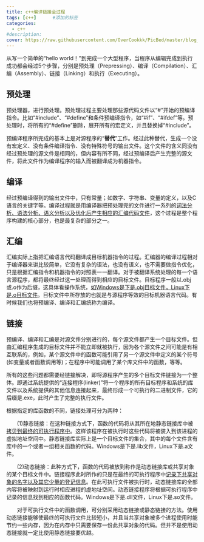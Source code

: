```yaml
---
title: c++编译链接全过程
tags: [c++]      #添加的标签
categories: 
  - c++
#description: 
cover: https://raw.githubusercontent.com/OverCookkk/PicBed/master/blog_cover_images/00746-1935579314.png
---
```


从写一个简单的“hello world！”到完成一个大型程序，当程序从编辑完成到执行成功都会经过5个步骤，分别是预处理（Prepressing）、编译（Compilation）、汇编（Assembly）、链接（Linking）和执行（Executing）。



## 预处理

预处理器，进行预处理。预处理过程主要处理那些源代码文件以“#”开始的预编译指令。比如“#include”、“#define”和条件预编译指令，如“#if”、“#ifdef”等。预处理时，将所有的“#define”删除，展开所有的宏定义，并且替换掉“#include”。

预编译程序所完成的基本上是对源程序的“**替代**”工作。经过此种替代，生成一个没有宏定义、没有条件编译指令、没有特殊符号的输出文件。这个文件的含义同没有经过预处理的源文件是相同的，但内容有所不同，经过预编译后产生完整的源文件，将此文件作为编译程序的输入而被翻译成为机器指令。



## 编译

经过预编译得到的输出文件中，只有常量；如数字、字符串、变量的定义，以及C语言的关键字等。编译过程就是用编译器把预处理完的文件进行一系列的<u>词法分析、语法分析、语义分析以及优化后产生相应的汇编代码文件</u>，这个过程是整个程序构建的核心部分，也是最复杂的部分之一。



## 汇编

汇编实际上指把汇编语言代码翻译成目标机器指令的过程。汇编器的编译过程相对于编译器来讲比较简单，它没有复杂的语法，也没有语义，也不需要做指令优化，只是根据汇编指令和机器指令的对照表一一翻译。对于被翻译系统处理的每一个语言源程序，都将最终经过这一处理而得到相应的目标文件。目标程序一般以.obj或.o作为后缀，这具体看操作系统，<u>如Windows是下是.obj目标文件，Linux下是.o目标文件</u>。目标文件中所存放的也就是与源程序等效的目标机器语言代码。有时候我们也将预编译、编译和汇编统称为编译。



## 链接

预编译、编译和汇编是对源文件分别进行的，每个源文件都产生一个目标文件。但由汇编程序生成的目标文件并不能立即就被执行，因为各个源文件之间可能是有相互联系的，例如，某个源文件中的函数可能引用了另一个源文件中定义的某个符号(如变量或者函数调用等)；在程序中可能调用了某个库文件中的函数，等等。

所有的这些问题都需要经链接解决，即将源程序产生的多个目标文件链接为一个整体。即通过系统提供的“连接程序(linker)”将一个程序的所有目标程序和系统的库文件以及系统提供的其他信息连接起来，最终形成一个可执行的二进制文件，它的后缀是.exe，此时产生了完整的执行文件。

根据指定的库函数的不同，链接处理可分为两种：

　　(1)静态链接：在这种链接方式下，函数的代码将从其所在地静态链接库中被<u>拷贝到最终的可执行程序中</u>。这样该程序在被执行时这些代码将被装入到该进程的虚拟地址空间中。静态链接库实际上是一个目标文件的集合，其中的每个文件含有库中的一个或者一组相关函数的代码。Windows是下是.lib文件，Linux下是.a文件。

　　(2)动态链接：此种方式下，函数的代码被放到称作是动态链接库或共享对象的某个目标文件中。链接程序此时所作的只是在最终的可执行程序中<u>记录下共享对象的名字以及其它少量的登记信息</u>。在此可执行文件被执行时，动态链接库的全部内容将被映射到运行时相应进程的虚地址空间。动态链接程序将根据可执行程序中记录的信息找到相应的函数代码。Windows是下是.dll文件，Linux下是.so文件。

　　对于可执行文件中的函数调用，可分别采用动态链接或静态链接的方法。使用动态链接能够使最终的可执行文件比较短小，并且当共享对象被多个进程使用时能节约一些内存，因为在内存中只需要保存一份此共享对象的代码。但并不是使用动态链接就一定比使用静态链接要优越。 

